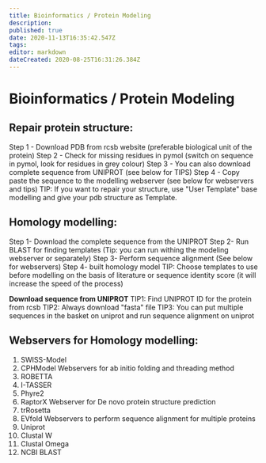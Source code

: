 ```yaml
---
title: Bioinformatics / Protein Modeling
description: 
published: true
date: 2020-11-13T16:35:42.547Z
tags: 
editor: markdown
dateCreated: 2020-08-25T16:31:26.384Z
---
```


# Bioinformatics / Protein Modeling
## Repair protein structure:
Step 1 - Download PDB from rcsb website (preferable biological unit of the protein)
Step 2 - Check for missing residues in pymol (switch on sequence in pymol, look for residues in grey colour)
Step 3 - You can also download complete sequence from UNIPROT (see below for TIPS)
Step 4 - Copy paste the sequence to the modelling webserver (see below for webservers and tips)
TIP: If you want to repair your structure, use "User Template" base modelling and give your pdb structure as Template.


## Homology modelling:
Step 1- Download the complete sequence from the UNIPROT
Step 2- Run BLAST for finding templates (Tip: you can run withing the modeling webserver or separately)
Step 3- Perform sequence alignment (See below for webservers)
Step 4- built homology model
TIP: Choose templates to use before modelling on the basis of literature or sequence identity score (it will increase the speed of the process)


**Download sequence from UNIPROT**
TIP1: Find UNIPROT ID for the protein from rcsb 
TIP2: Always download "fasta" file 
TIP3: You can put multiple sequences in the basket on uniprot and run sequence alignment on uniprot

## Webservers for Homology modelling:
1. SWISS-Model
2. CPHModel
Webservers for ab initio folding and threading method
1. ROBETTA
2. I-TASSER
3. Phyre2
4. RaptorX
Webserver for De novo protein structure prediction
1. trRosetta
2. EVfold
Webservers to perform sequence alignment for multiple proteins
1. Uniprot
2. Clustal W
3. Clustal Omega
4. NCBI BLAST



